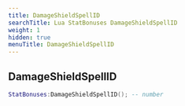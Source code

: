 ```yaml
---
title: DamageShieldSpellID
searchTitle: Lua StatBonuses DamageShieldSpellID
weight: 1
hidden: true
menuTitle: DamageShieldSpellID
---
```

## DamageShieldSpellID
```lua
StatBonuses:DamageShieldSpellID(); -- number
```